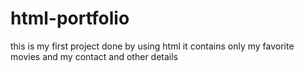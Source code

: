 # html-portfolio
this is my first project done by using html it contains only my favorite movies and my contact and other details
